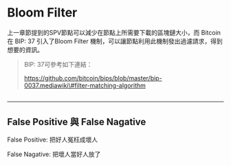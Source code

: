 # Bloom Filter

上一章節提到的SPV節點可以減少在節點上所需要下載的區塊鏈大小，而 Bitcoin在 BIP: 37 引入了Bloom Filter 機制，可以讓節點利用此機制發出過濾請求，得到想要的資訊。

> BIP: 37可參考如下連結：
>
> https://github.com/bitcoin/bips/blob/master/bip-0037.mediawiki\#filter-matching-algorithm





## 

---

## False Positive 與 False Nagative

False Positive:  把好人冤枉成壞人

False Nagative: 把壞人當好人放了

